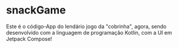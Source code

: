 # snackGame

Este é o código-App do lendário jogo da "cobrinha", agora, sendo desenvolvido com a linguagem
de programação Kotlin, com a UI em Jetpack Compose!
